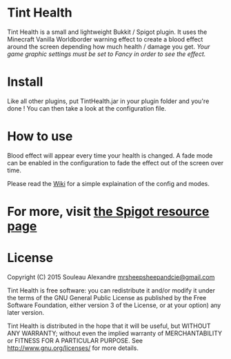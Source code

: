 # Tint Health
Tint Health is a small and lightweight Bukkit / Spigot plugin.
It uses the Minecraft Vanilla Worldborder warning effect to create a blood effect around the screen depending how much health / damage you get.
_Your game graphic settings must be set to Fancy in order to see the effect._

# Install
Like all other plugins, put TintHealth.jar in your plugin folder and you're done !
You can then take a look at the configuration file.

# How to use
Blood effect will appear every time your health is changed.
A fade mode can be enabled in the configuration to fade the effect out of the screen over time.

Please read the [Wiki](https://github.com/mrsheepsheep/Tint-Health/wiki) for a simple explaination of the config and modes.

# For more, visit [the Spigot resource page](http://www.spigotmc.org/resources/tint-health.6335/)

# License
Copyright (C) 2015  Souleau Alexandre <mrsheepsheepandcie@gmail.com>

Tint Health is free software: you can redistribute it and/or modify it under the terms of the GNU General Public License as published by
the Free Software Foundation, either version 3 of the License, or at your option) any later version.

Tint Health is distributed in the hope that it will be useful, but WITHOUT ANY WARRANTY; without even the implied warranty of MERCHANTABILITY or FITNESS FOR A PARTICULAR PURPOSE. See <http://www.gnu.org/licenses/> for more details.